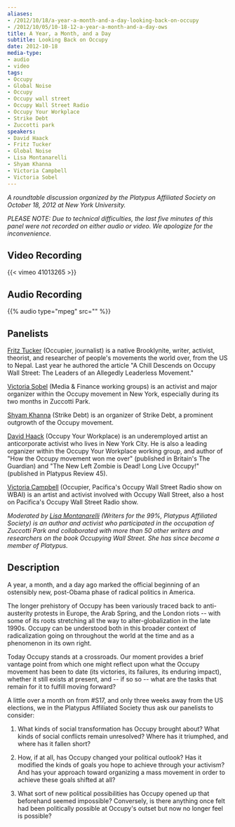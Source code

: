 ```yaml
---
aliases:
- /2012/10/18/a-year-a-month-and-a-day-looking-back-on-occupy
- /2012/10/05/10-18-12-a-year-a-month-and-a-day-ows
title: A Year, a Month, and a Day
subtitle: Looking Back on Occupy
date: 2012-10-18
media-type:
- audio
- video
tags:
- Occupy
- Global Noise
- Occupy
- Occupy wall street
- Occupy Wall Street Radio
- Occupy Your Workplace
- Strike Debt
- Zuccotti park
speakers:
- David Haack
- Fritz Tucker
- Global Noise
- Lisa Montanarelli
- Shyam Khanna
- Victoria Campbell
- Victoria Sobel
---
```


_A roundtable discussion organized by the Platypus Affiliated Society on October 18, 2012 at New York University._

_PLEASE NOTE: Due to technical difficulties, the last five minutes of this panel were not recorded on either audio or video. We apologize for the inconvenience._

## Video Recording

{{< vimeo 41013265 >}}

## Audio Recording

{{% audio type="mpeg" src="" %}}

## Panelists

[Fritz Tucker](/speakers/fritz-tucker/) (Occupier, journalist) is a native Brooklynite, writer, activist, theorist, and researcher of people's movements the world over, from the US to Nepal. Last year he authored the article "A Chill Descends on Occupy Wall Street: The Leaders of an Allegedly Leaderless Movement."

[Victoria Sobel](/speakers/victoria-sobel/) (Media & Finance working groups) is an activist and major organizer within the Occupy movement in New York, especially during its two months in Zuccotti Park.

[Shyam Khanna](/speakers/shyam-khanna/) (Strike Debt) is an organizer of Strike Debt, a prominent outgrowth of the Occupy movement.

[David Haack](/speakers/david-haack) (Occupy Your Workplace) is an underemployed artist an anticorporate activist who lives in New York City. He is also a leading organizer within the Occupy Your Workplace working group, and author of "How the Occupy movement won me over" (published in Britain's The Guardian) and "The New Left Zombie is Dead! Long Live Occupy!" (published in Platypus Review 45).

[Victoria Campbell](/speakers/victoria-campbell/) (Occupier, Pacifica's Occupy Wall Street Radio show on WBAI) is an artist and activist involved with Occupy Wall Street, also a host on Pacifica's Occupy Wall Street Radio show.

_Moderated by [Lisa Montanarelli](/speakers/lisa-montanarelli/) (Writers for the 99%, Platypus Affiliated Society) is an author and activist who participated in the occupation of Zuccotti Park and collaborated with more than 50 other writers and researchers on the book Occupying Wall Street. She has since become a member of Platypus._


## Description

A year, a month, and a day ago marked the official beginning of an ostensibly new, post-Obama phase of radical politics in America.

The longer prehistory of Occupy has been variously traced back to anti-austerity protests in Europe, the Arab Spring, and the London riots -- with some of its roots stretching all the way to alter-globalization in the late 1990s. Occupy can be understood both in this broader context of radicalization going on throughout the world at the time and as a phenomenon in its own right.

Today Occupy stands at a crossroads. Our moment provides a brief vantage point from which one might reflect upon what the Occupy movement has been to date (its victories, its failures, its enduring impact), whether it still exists at present, and -- if so so -- what are the tasks that remain for it to fulfill moving forward?

A little over a month on from #S17, and only three weeks away from the US elections, we in the Platypus Affiliated Society thus ask our panelists to consider:

1. What kinds of social transformation has Occupy brought about? What kinds of social conflicts remain unresolved? Where has it triumphed, and where has it fallen short?

2. How, if at all, has Occupy changed your political outlook? Has it modified the kinds of goals you hope to achieve through your activism? And has your approach toward organizing a mass movement in order to achieve these goals shifted at all?

3. What sort of new political possibilities has Occupy opened up that beforehand seemed impossible? Conversely, is there anything once felt had been politically possible at Occupy's outset but now no longer feel is possible?
